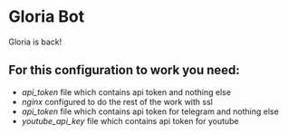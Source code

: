 # Gloria Bot

Gloria is back!

## For this configuration to work you need:
* _api_token_ file which contains api token and nothing else
* _nginx_ configured to do the rest of the work with ssl
* _api_token_ file which contains api token for telegram and nothing else
* _youtube_api_key_ file which contains api token for youtube

